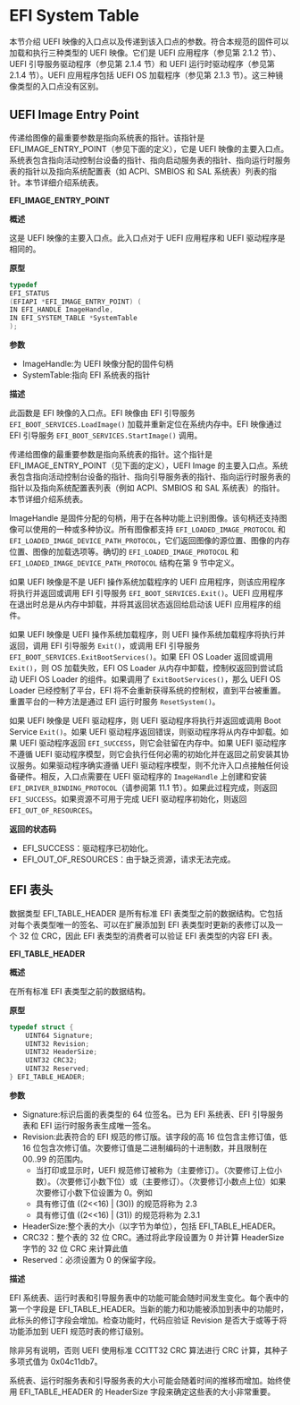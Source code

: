 # EFI System Table

本节介绍 UEFI 映像的入口点以及传递到该入口点的参数。符合本规范的固件可以加载和执行三种类型的 UEFI 映像。它们是 UEFI 应用程序（参见第 2.1.2 节）、UEFI 引导服务驱动程序（参见第 2.1.4 节）和 UEFI 运行时驱动程序（参见第 2.1.4 节）。UEFI 应用程序包括 UEFI OS 加载程序（参见第 2.1.3 节）。这三种镜像类型的入口点没有区别。

## UEFI Image Entry Point

传递给图像的最重要参数是指向系统表的指针。该指针是 EFI_IMAGE_ENTRY_POINT（参见下面的定义），它是 UEFI 映像的主要入口点。系统表包含指向活动控制台设备的指针、指向启动服务表的指针、指向运行时服务表的指针以及指向系统配置表（如 ACPI、SMBIOS 和 SAL 系统表）列表的指针。本节详细介绍系统表。

**EFI_IMAGE_ENTRY_POINT**

**概述**

这是 UEFI 映像的主要入口点。此入口点对于 UEFI 应用程序和 UEFI 驱动程序是相同的。

**原型**

```C
typedef
EFI_STATUS
(EFIAPI *EFI_IMAGE_ENTRY_POINT) (
IN EFI_HANDLE ImageHandle,
IN EFI_SYSTEM_TABLE *SystemTable
);
```

**参数**

- ImageHandle:为 UEFI 映像分配的固件句柄
- SystemTable:指向 EFI 系统表的指针

**描述**

此函数是 EFI 映像的入口点。EFI 映像由 EFI 引导服务`EFI_BOOT_SERVICES.LoadImage()` 加载并重新定位在系统内存中。EFI 映像通过 EFI 引导服务 `EFI_BOOT_SERVICES.StartImage()` 调用。

传递给图像的最重要参数是指向系统表的指针。这个指针是 EFI_IMAGE_ENTRY_POINT（见下面的定义），UEFI Image 的主要入口点。系统表包含指向活动控制台设备的指针、指向引导服务表的指针、指向运行时服务表的指针以及指向系统配置表列表（例如 ACPI、SMBIOS 和 SAL 系统表）的指针。本节详细介绍系统表。

ImageHandle 是固件分配的句柄，用于在各种功能上识别图像。该句柄还支持图像可以使用的一种或多种协议。所有图像都支持 `EFI_LOADED_IMAGE_PROTOCOL` 和 `EFI_LOADED_IMAGE_DEVICE_PATH_PROTOCOL`，它们返回图像的源位置、图像的内存位置、图像的加载选项等。确切的 `EFI_LOADED_IMAGE_PROTOCOL` 和 `EFI_LOADED_IMAGE_DEVICE_PATH_PROTOCOL` 结构在第 9 节中定义。

如果 UEFI 映像是不是 UEFI 操作系统加载程序的 UEFI 应用程序，则该应用程序将执行并返回或调用 EFI 引导服务 `EFI_BOOT_SERVICES.Exit()`。UEFI 应用程序在退出时总是从内存中卸载，并将其返回状态返回给启动该 UEFI 应用程序的组件。

如果 UEFI 映像是 UEFI 操作系统加载程序，则 UEFI 操作系统加载程序将执行并返回，调用 EFI 引导服务 `Exit()`，或调用 EFI 引导服务 `EFI_BOOT_SERVICES.ExitBootServices()`。如果 EFI OS Loader 返回或调用 `Exit()`，则 OS 加载失败，EFI OS Loader 从内存中卸载，控制权返回到尝试启动 UEFI OS Loader 的组件。如果调用了 `ExitBootServices()`，那么 UEFI OS Loader 已经控制了平台，EFI 将不会重新获得系统的控制权，直到平台被重置。重置平台的一种方法是通过 EFI 运行时服务 `ResetSystem()`。

如果 UEFI 映像是 UEFI 驱动程序，则 UEFI 驱动程序将执行并返回或调用 Boot Service `Exit()`。如果 UEFI 驱动程序返回错误，则驱动程序将从内存中卸载。如果 UEFI 驱动程序返回 `EFI_SUCCESS`，则它会驻留在内存中。如果 UEFI 驱动程序不遵循 UEFI 驱动程序模型，则它会执行任何必需的初始化并在返回之前安装其协议服务。如果驱动程序确实遵循 UEFI 驱动程序模型，则不允许入口点接触任何设备硬件。相反，入口点需要在 UEFI 驱动程序的 `ImageHandle` 上创建和安装 `EFI_DRIVER_BINDING_PROTOCOL`（请参阅第 11.1 节）。如果此过程完成，则返回 `EFI_SUCCESS`。如果资源不可用于完成 UEFI 驱动程序初始化，则返回 `EFI_OUT_OF_RESOURCES`。

**返回的状态码**

- EFI_SUCCESS：驱动程序已初始化。
- EFI_OUT_OF_RESOURCES：由于缺乏资源，请求无法完成。

## EFI 表头

数据类型 EFI_TABLE_HEADER 是所有标准 EFI 表类型之前的数据结构。它包括对每个表类型唯一的签名、可以在扩展添加到 EFI 表类型时更新的表修订以及一个 32 位 CRC，因此 EFI 表类型的消费者可以验证 EFI 表类型的内容 EFI 表。

**EFI_TABLE_HEADER**

**概述**

在所有标准 EFI 表类型之前的数据结构。

**原型**

```C
typedef struct {
    UINT64 Signature;
    UINT32 Revision;
    UINT32 HeaderSize;
    UINT32 CRC32;
    UINT32 Reserved;
} EFI_TABLE_HEADER;
```

**参数**

- Signature:标识后面的表类型的 64 位签名。已为 EFI 系统表、EFI 引导服务表和 EFI 运行时服务表生成唯一签名。
- Revision:此表符合的 EFI 规范的修订版。该字段的高 16 位包含主修订值，低 16 位包含次修订值。次要修订值是二进制编码的十进制数，并且限制在 00..99 的范围内。
  - 当打印或显示时，UEFI 规范修订被称为（主要修订）。（次要修订上位小数）。（次要修订小数下位）或（主要修订）。（次要修订小数点上位）如果次要修订小数下位设置为 0。例如
  - 具有修订值 ((2<<16) | (30)) 的规范将称为 2.3
  - 具有修订值 ((2<<16) | (31)) 的规范将称为 2.3.1
- HeaderSize:整个表的大小（以字节为单位），包括 EFI_TABLE_HEADER。
- CRC32：整个表的 32 位 CRC。通过将此字段设置为 0 并计算 HeaderSize 字节的 32 位 CRC 来计算此值
- Reserved：必须设置为 0 的保留字段。

**描述**

EFI 系统表、运行时表和引导服务表中的功能可能会随时间发生变化。每个表中的第一个字段是 EFI_TABLE_HEADER。当新的能力和功能被添加到表中的功能时，此标头的修订字段会增加。检查功能时，代码应验证 Revision 是否大于或等于将功能添加到 UEFI 规范时表的修订级别。

除非另有说明，否则 UEFI 使用标准 CCITT32 CRC 算法进行 CRC 计算，其种子多项式值为 0x04c11db7。

系统表、运行时服务表和引导服务表的大小可能会随着时间的推移而增加。始终使用 EFI_TABLE_HEADER 的 HeaderSize 字段来确定这些表的大小非常重要。